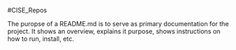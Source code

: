 #CISE_Repos

The puropse of a README.md is to serve as primary documentation for the project. It shows an overview, explains it purpose, shows instructions on how to run, install, etc. 